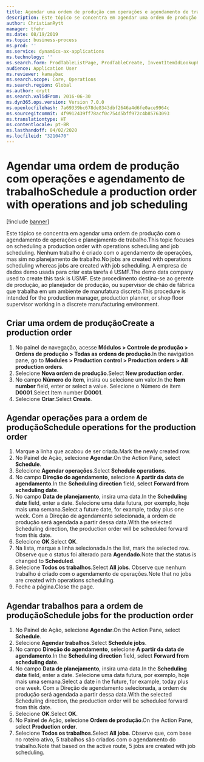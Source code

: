 ```yaml
---
title: Agendar uma ordem de produção com operações e agendamento de trabalho
description: Este tópico se concentra em agendar uma ordem de produção com o agendamento de operações e planejamento de trabalho.
author: ChristianRytt
manager: tfehr
ms.date: 08/19/2019
ms.topic: business-process
ms.prod: ''
ms.service: dynamics-ax-applications
ms.technology: ''
ms.search.form: ProdTableListPage, ProdTableCreate, InventItemIdLookupPurchase, ProdSchedule, ProdTable, ProdRouteJob
audience: Application User
ms.reviewer: kamaybac
ms.search.scope: Core, Operations
ms.search.region: Global
ms.author: crytt
ms.search.validFrom: 2016-06-30
ms.dyn365.ops.version: Version 7.0.0
ms.openlocfilehash: 7a69339bc678de8343dbf2646a4d6fe0ace9964c
ms.sourcegitcommit: 4f9912439ff78acf0c754d5bff972c4b85763093
ms.translationtype: HT
ms.contentlocale: pt-BR
ms.lasthandoff: 04/02/2020
ms.locfileid: "3210470"
---
```

# <a name="schedule-a-production-order-with-operations-and-job-scheduling"></a><span data-ttu-id="293db-103">Agendar uma ordem de produção com operações e agendamento de trabalho</span><span class="sxs-lookup"><span data-stu-id="293db-103">Schedule a production order with operations and job scheduling</span></span>

[!include [banner](../../includes/banner.md)]

<span data-ttu-id="293db-104">Este tópico se concentra em agendar uma ordem de produção com o agendamento de operações e planejamento de trabalho.</span><span class="sxs-lookup"><span data-stu-id="293db-104">This topic focuses on scheduling a production order with operations scheduling and job scheduling.</span></span> <span data-ttu-id="293db-105">Nenhum trabalho é criado com o agendamento de operações, mas sim no planejamento de trabalho.</span><span class="sxs-lookup"><span data-stu-id="293db-105">No jobs are created with operations scheduling whereas jobs are created with job scheduling.</span></span> <span data-ttu-id="293db-106">A empresa de dados demo usada para criar esta tarefa é USMF.</span><span class="sxs-lookup"><span data-stu-id="293db-106">The demo data company used to create this task is USMF.</span></span> <span data-ttu-id="293db-107">Este procedimento destina-se ao gerente de produção, ao planejador de produção, ou supervisor de chão de fábrica que trabalha em um ambiente de manufatura discreto.</span><span class="sxs-lookup"><span data-stu-id="293db-107">This procedure is intended for the production manager, production planner, or shop floor supervisor working in a discrete manufacturing environment.</span></span>


## <a name="create-a-production-order"></a><span data-ttu-id="293db-108">Criar uma ordem de produção</span><span class="sxs-lookup"><span data-stu-id="293db-108">Create a production order</span></span>
1. <span data-ttu-id="293db-109">No painel de navegação, acesse **Módulos > Controle de produção > Ordens de produção > Todas as ordens de produção**.</span><span class="sxs-lookup"><span data-stu-id="293db-109">In the navigation pane, go to **Modules > Production control > Production orders > All production orders**.</span></span>
2. <span data-ttu-id="293db-110">Selecione **Nova ordem de produção**.</span><span class="sxs-lookup"><span data-stu-id="293db-110">Select **New production order**.</span></span>
3. <span data-ttu-id="293db-111">No campo **Número do item**, insira ou selecione um valor.</span><span class="sxs-lookup"><span data-stu-id="293db-111">In the **Item number** field, enter or select a value.</span></span> <span data-ttu-id="293db-112">Selecione o Número de item **D0001**.</span><span class="sxs-lookup"><span data-stu-id="293db-112">Select Item number **D0001**.</span></span>  
4. <span data-ttu-id="293db-113">Selecione **Criar**.</span><span class="sxs-lookup"><span data-stu-id="293db-113">Select **Create**.</span></span>

## <a name="schedule-operations-for-the-production-order"></a><span data-ttu-id="293db-114">Agendar operações para a ordem de produção</span><span class="sxs-lookup"><span data-stu-id="293db-114">Schedule operations for the production order</span></span>
1. <span data-ttu-id="293db-115">Marque a linha que acabou de ser criada.</span><span class="sxs-lookup"><span data-stu-id="293db-115">Mark the newly created row.</span></span>      
2. <span data-ttu-id="293db-116">No Painel de Ação, selecione **Agendar**.</span><span class="sxs-lookup"><span data-stu-id="293db-116">On the Action Pane, select **Schedule**.</span></span>
3. <span data-ttu-id="293db-117">Selecione **Agendar operações**.</span><span class="sxs-lookup"><span data-stu-id="293db-117">Select **Schedule operations**.</span></span>
4. <span data-ttu-id="293db-118">No campo **Direção do agendamento**, selecione **A partir da data de agendamento**.</span><span class="sxs-lookup"><span data-stu-id="293db-118">In the **Scheduling direction** field, select **Forward from scheduling date**.</span></span>
5. <span data-ttu-id="293db-119">No campo **Data de planejamento**, insira uma data.</span><span class="sxs-lookup"><span data-stu-id="293db-119">In the **Scheduling date** field, enter a date.</span></span> <span data-ttu-id="293db-120">Selecione uma data futura, por exemplo, hoje mais uma semana.</span><span class="sxs-lookup"><span data-stu-id="293db-120">Select a future date, for example, today plus one week.</span></span> <span data-ttu-id="293db-121">Com a Direção de agendamento selecionada, a ordem de produção será agendada a partir dessa data.</span><span class="sxs-lookup"><span data-stu-id="293db-121">With the selected Scheduling direction, the production order will be scheduled forward from this date.</span></span>  
6. <span data-ttu-id="293db-122">Selecione **OK**.</span><span class="sxs-lookup"><span data-stu-id="293db-122">Select **OK**.</span></span>
7. <span data-ttu-id="293db-123">Na lista, marque a linha selecionada.</span><span class="sxs-lookup"><span data-stu-id="293db-123">In the list, mark the selected row.</span></span> <span data-ttu-id="293db-124">Observe que o status foi alterado para **Agendado**.</span><span class="sxs-lookup"><span data-stu-id="293db-124">Note that the status is changed to **Scheduled**.</span></span> 
8. <span data-ttu-id="293db-125">Selecione **Todos os trabalhos**.</span><span class="sxs-lookup"><span data-stu-id="293db-125">Select **All jobs**.</span></span> <span data-ttu-id="293db-126">Observe que nenhum trabalho é criado com o agendamento de operações.</span><span class="sxs-lookup"><span data-stu-id="293db-126">Note that no jobs are created with operations scheduling.</span></span>  
9. <span data-ttu-id="293db-127">Feche a página.</span><span class="sxs-lookup"><span data-stu-id="293db-127">Close the page.</span></span>

## <a name="schedule-jobs-for-the-production-order"></a><span data-ttu-id="293db-128">Agendar trabalhos para a ordem de produção</span><span class="sxs-lookup"><span data-stu-id="293db-128">Schedule jobs for the production order</span></span>
1. <span data-ttu-id="293db-129">No Painel de Ação, selecione **Agendar**.</span><span class="sxs-lookup"><span data-stu-id="293db-129">On the Action Pane, select **Schedule**.</span></span>
2. <span data-ttu-id="293db-130">Selecione **Agendar trabalhos**.</span><span class="sxs-lookup"><span data-stu-id="293db-130">Select **Schedule jobs**.</span></span>
3. <span data-ttu-id="293db-131">No campo **Direção do agendamento**, selecione **A partir da data de agendamento**.</span><span class="sxs-lookup"><span data-stu-id="293db-131">In the **Scheduling direction** field, select **Forward from scheduling date**.</span></span>
4. <span data-ttu-id="293db-132">No campo **Data de planejamento**, insira uma data.</span><span class="sxs-lookup"><span data-stu-id="293db-132">In the **Scheduling date** field, enter a date.</span></span> <span data-ttu-id="293db-133">Selecione uma data futura, por exemplo, hoje mais uma semana.</span><span class="sxs-lookup"><span data-stu-id="293db-133">Select a date in the future, for example, today plus one week.</span></span> <span data-ttu-id="293db-134">Com a Direção de agendamento selecionada, a ordem de produção será agendada a partir dessa data.</span><span class="sxs-lookup"><span data-stu-id="293db-134">With the selected Scheduling direction, the production order will be scheduled forward from this date.</span></span>  
5. <span data-ttu-id="293db-135">Selecione **OK**.</span><span class="sxs-lookup"><span data-stu-id="293db-135">Select **OK**.</span></span>
6. <span data-ttu-id="293db-136">No Painel de Ação, selecione **Ordem de produção**.</span><span class="sxs-lookup"><span data-stu-id="293db-136">On the Action Pane, select **Production order**.</span></span>
7. <span data-ttu-id="293db-137">Selecione **Todos os trabalhos**.</span><span class="sxs-lookup"><span data-stu-id="293db-137">Select **All jobs**.</span></span> <span data-ttu-id="293db-138">Observe que, com base no roteiro ativo, 5 trabalhos são criados com o agendamento do trabalho.</span><span class="sxs-lookup"><span data-stu-id="293db-138">Note that based on the active route, 5 jobs are created with job scheduling.</span></span>  


